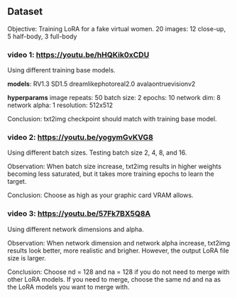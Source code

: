## Dataset

Objective: Training LoRA for a fake virtual women.
20 images: 12 close-up, 5 half-body, 3 full-body

### video 1: https://youtu.be/hHQKik0xCDU

Using different training base models.

**models**:
RV1.3
SD1.5
dreamlikephotoreal2.0
avalaontruevisionv2

**hyperparams**
image repeats: 50
batch size: 2
epochs: 10
network dim: 8
network alpha: 1
resolution: 512x512

Conclusion:
txt2img checkpoint should match with training base model.

### video 2: https://youtu.be/yogymGvKVG8

Using different batch sizes.
Testing batch size 2, 4, 8, and 16.

Observation:
When batch size increase, txt2img results in higher weights becoming less saturated, but it takes more training epochs to learn the target.

Conclusion:
Choose as high as your graphic card VRAM allows.

### video 3: https://youtu.be/57Fk7BX5Q8A

Using different network dimensions and alpha.

Observation:
When network dimension and network alpha increase, txt2img results look better, more realistic and brigher. However, the output LoRA file size is larger.

Conclusion:
Choose nd = 128 and na = 128 if you do not need to merge with other LoRA models.
If you need to merge, choose the same nd and na as the LoRA models you want to merge with.
